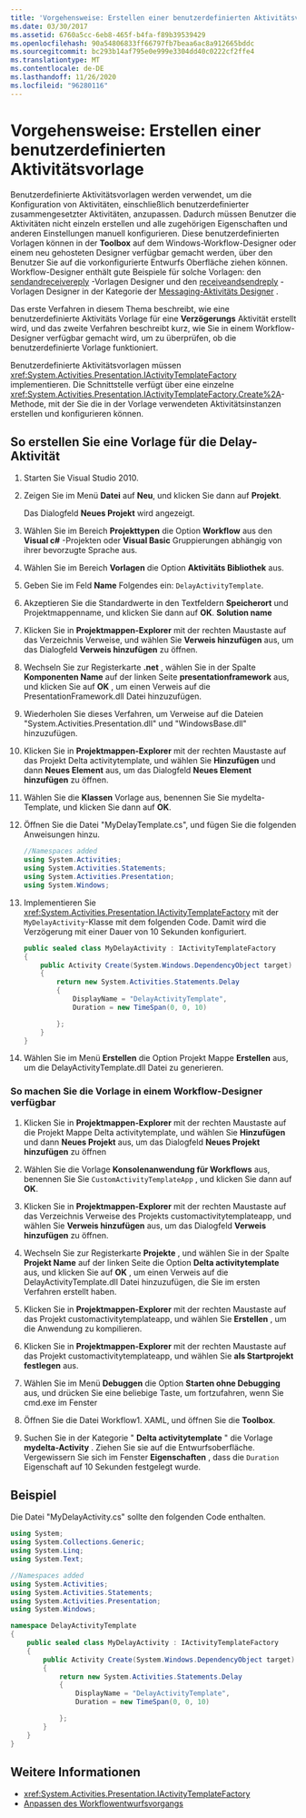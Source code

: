 ```yaml
---
title: 'Vorgehensweise: Erstellen einer benutzerdefinierten Aktivitätsvorlage'
ms.date: 03/30/2017
ms.assetid: 6760a5cc-6eb8-465f-b4fa-f89b39539429
ms.openlocfilehash: 90a54806833ff66797fb7beaa6ac8a912665bddc
ms.sourcegitcommit: bc293b14af795e0e999e3304dd40c0222cf2ffe4
ms.translationtype: MT
ms.contentlocale: de-DE
ms.lasthandoff: 11/26/2020
ms.locfileid: "96280116"
---
```

# <a name="how-to-create-a-custom-activity-template"></a>Vorgehensweise: Erstellen einer benutzerdefinierten Aktivitätsvorlage

Benutzerdefinierte Aktivitätsvorlagen werden verwendet, um die Konfiguration von Aktivitäten, einschließlich benutzerdefinierter zusammengesetzter Aktivitäten, anzupassen. Dadurch müssen Benutzer die Aktivitäten nicht einzeln erstellen und alle zugehörigen Eigenschaften und anderen Einstellungen manuell konfigurieren. Diese benutzerdefinierten Vorlagen können in der **Toolbox** auf dem Windows-Workflow-Designer oder einem neu gehosteten Designer verfügbar gemacht werden, über den Benutzer Sie auf die vorkonfigurierte Entwurfs Oberfläche ziehen können. Workflow-Designer enthält gute Beispiele für solche Vorlagen: den [sendandreceivereply](/visualstudio/workflow-designer/sendandreceivereply-template-designer) -Vorlagen Designer und den [receiveandsendreply](/visualstudio/workflow-designer/receiveandsendreply-template-designer) -Vorlagen Designer in der Kategorie der [Messaging-Aktivitäts Designer](/visualstudio/workflow-designer/messaging-activity-designers) .

 Das erste Verfahren in diesem Thema beschreibt, wie eine benutzerdefinierte Aktivitäts Vorlage für eine **Verzögerungs** Aktivität erstellt wird, und das zweite Verfahren beschreibt kurz, wie Sie in einem Workflow-Designer verfügbar gemacht wird, um zu überprüfen, ob die benutzerdefinierte Vorlage funktioniert.

 Benutzerdefinierte Aktivitätsvorlagen müssen <xref:System.Activities.Presentation.IActivityTemplateFactory> implementieren. Die Schnittstelle verfügt über eine einzelne <xref:System.Activities.Presentation.IActivityTemplateFactory.Create%2A>-Methode, mit der Sie die in der Vorlage verwendeten Aktivitätsinstanzen erstellen und konfigurieren können.

## <a name="to-create-a-template-for-the-delay-activity"></a>So erstellen Sie eine Vorlage für die Delay-Aktivität

1. Starten Sie Visual Studio 2010.

2. Zeigen Sie im Menü **Datei** auf **Neu**, und klicken Sie dann auf **Projekt**.

     Das Dialogfeld **Neues Projekt** wird angezeigt.

3. Wählen Sie im Bereich **Projekttypen** die Option **Workflow** aus den **Visual c#** -Projekten oder **Visual Basic** Gruppierungen abhängig von ihrer bevorzugte Sprache aus.

4. Wählen Sie im Bereich **Vorlagen** die Option **Aktivitäts Bibliothek** aus.

5. Geben Sie im Feld **Name** Folgendes ein: `DelayActivityTemplate`.

6. Akzeptieren Sie die Standardwerte in den Textfeldern **Speicherort** und Projektmappenname, und klicken Sie dann auf **OK**. **Solution name**

7. Klicken Sie in **Projektmappen-Explorer** mit der rechten Maustaste auf das Verzeichnis Verweise, und wählen Sie **Verweis hinzufügen** aus, um das Dialogfeld **Verweis hinzufügen** zu öffnen.

8. Wechseln Sie zur Registerkarte **.net** , wählen Sie in der Spalte **Komponenten Name** auf der linken Seite **presentationframework** aus, und klicken Sie auf **OK** , um einen Verweis auf die PresentationFramework.dll Datei hinzuzufügen.

9. Wiederholen Sie dieses Verfahren, um Verweise auf die Dateien "System.Activities.Presentation.dll" und "WindowsBase.dll" hinzuzufügen.

10. Klicken Sie in **Projektmappen-Explorer** mit der rechten Maustaste auf das Projekt Delta activitytemplate, und wählen Sie **Hinzufügen** und dann **Neues Element** aus, um das Dialogfeld **Neues Element hinzufügen** zu öffnen.

11. Wählen Sie die **Klassen** Vorlage aus, benennen Sie Sie mydelta-Template, und klicken Sie dann auf **OK**.

12. Öffnen Sie die Datei "MyDelayTemplate.cs", und fügen Sie die folgenden Anweisungen hinzu.

    ```csharp
    //Namespaces added
    using System.Activities;
    using System.Activities.Statements;
    using System.Activities.Presentation;
    using System.Windows;
    ```

13. Implementieren Sie <xref:System.Activities.Presentation.IActivityTemplateFactory> mit der `MyDelayActivity`-Klasse mit dem folgenden Code. Damit wird die Verzögerung mit einer Dauer von 10 Sekunden konfiguriert.

    ```csharp
    public sealed class MyDelayActivity : IActivityTemplateFactory
    {
        public Activity Create(System.Windows.DependencyObject target)
        {
            return new System.Activities.Statements.Delay
            {
                DisplayName = "DelayActivityTemplate",
                Duration = new TimeSpan(0, 0, 10)

            };
        }
    }
    ```

14. Wählen Sie im Menü **Erstellen** die Option Projekt Mappe **Erstellen** aus, um die DelayActivityTemplate.dll Datei zu generieren.

### <a name="to-make-the-template-available-in-a-workflow-designer"></a>So machen Sie die Vorlage in einem Workflow-Designer verfügbar

1. Klicken Sie in **Projektmappen-Explorer** mit der rechten Maustaste auf die Projekt Mappe Delta activitytemplate, und wählen Sie **Hinzufügen** und dann **Neues Projekt** aus, um das Dialogfeld **Neues Projekt hinzufügen** zu öffnen

2. Wählen Sie die Vorlage **Konsolenanwendung für Workflows** aus, benennen Sie Sie `CustomActivityTemplateApp` , und klicken Sie dann auf **OK**.

3. Klicken Sie in **Projektmappen-Explorer** mit der rechten Maustaste auf das Verzeichnis Verweise des Projekts customactivitytemplateapp, und wählen Sie **Verweis hinzufügen** aus, um das Dialogfeld **Verweis hinzufügen** zu öffnen.

4. Wechseln Sie zur Registerkarte **Projekte** , und wählen Sie in der Spalte **Projekt Name** auf der linken Seite die Option **Delta activitytemplate** aus, und klicken Sie auf **OK** , um einen Verweis auf die DelayActivityTemplate.dll Datei hinzuzufügen, die Sie im ersten Verfahren erstellt haben.

5. Klicken Sie in **Projektmappen-Explorer** mit der rechten Maustaste auf das Projekt customactivitytemplateapp, und wählen Sie **Erstellen** , um die Anwendung zu kompilieren.

6. Klicken Sie in **Projektmappen-Explorer** mit der rechten Maustaste auf das Projekt customactivitytemplateapp, und wählen Sie **als Startprojekt festlegen** aus.

7. Wählen Sie im Menü **Debuggen** die Option **Starten ohne Debugging** aus, und drücken Sie eine beliebige Taste, um fortzufahren, wenn Sie cmd.exe im Fenster

8. Öffnen Sie die Datei Workflow1. XAML, und öffnen Sie die **Toolbox**.

9. Suchen Sie in der Kategorie " **Delta activitytemplate** " die Vorlage **mydelta-Activity** . Ziehen Sie sie auf die Entwurfsoberfläche. Vergewissern Sie sich im Fenster **Eigenschaften** , dass die `Duration` Eigenschaft auf 10 Sekunden festgelegt wurde.

## <a name="example"></a>Beispiel

 Die Datei "MyDelayActivity.cs" sollte den folgenden Code enthalten.

```csharp
using System;
using System.Collections.Generic;
using System.Linq;
using System.Text;

//Namespaces added
using System.Activities;
using System.Activities.Statements;
using System.Activities.Presentation;
using System.Windows;

namespace DelayActivityTemplate
{
    public sealed class MyDelayActivity : IActivityTemplateFactory
    {
        public Activity Create(System.Windows.DependencyObject target)
        {
            return new System.Activities.Statements.Delay
            {
                DisplayName = "DelayActivityTemplate",
                Duration = new TimeSpan(0, 0, 10)

            };
        }
    }
}
```

## <a name="see-also"></a>Weitere Informationen

- <xref:System.Activities.Presentation.IActivityTemplateFactory>
- [Anpassen des Workflowentwurfsvorgangs](customizing-the-workflow-design-experience.md)
